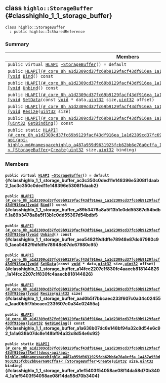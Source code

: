 ## class `highlo::StorageBuffer` {#classhighlo_1_1_storage_buffer}

```
class highlo::StorageBuffer
  : public highlo::IsSharedReference
```

### Summary

 Members                        | Descriptions                                
--------------------------------|---------------------------------------------
`public virtual `[`HLAPI`](#_core_8h_a1d2309cd37fc69b9129facf43df916ea_1a1d2309cd37fc69b9129facf43df916ea)` `[`~StorageBuffer`](#classhighlo_1_1_storage_buffer_ac3c350c0ded11e148396e5308f1daab2_1ac3c350c0ded11e148396e5308f1daab2)`() = default` | 
`public `[`HLAPI](#_core_8h_a1d2309cd37fc69b9129facf43df916ea_1a1d2309cd37fc69b9129facf43df916ea)[void`](#imgui__impl__opengl3__loader_8h_ac668e7cffd9e2e9cfee428b9b2f34fa7_1ac668e7cffd9e2e9cfee428b9b2f34fa7)` `[`Bind`](#classhighlo_1_1_storage_buffer_a89b3478a8a5f13b1c0dd55367d54bdbf_1a89b3478a8a5f13b1c0dd55367d54bdbf)`() const` | 
`public `[`HLAPI](#_core_8h_a1d2309cd37fc69b9129facf43df916ea_1a1d2309cd37fc69b9129facf43df916ea)[void`](#imgui__impl__opengl3__loader_8h_ac668e7cffd9e2e9cfee428b9b2f34fa7_1ac668e7cffd9e2e9cfee428b9b2f34fa7)` `[`Unbind`](#classhighlo_1_1_storage_buffer_aea5482f9dfdffe78948e87dc67980c95_1aea5482f9dfdffe78948e87dc67980c95)`() const` | 
`public `[`HLAPI](#_core_8h_a1d2309cd37fc69b9129facf43df916ea_1a1d2309cd37fc69b9129facf43df916ea)[void`](#imgui__impl__opengl3__loader_8h_ac668e7cffd9e2e9cfee428b9b2f34fa7_1ac668e7cffd9e2e9cfee428b9b2f34fa7)` `[`SetData`](#classhighlo_1_1_storage_buffer_a14fcc2207c1f830fc4aaecb818144826_1a14fcc2207c1f830fc4aaecb818144826)`(const `[`void`](#imgui__impl__opengl3__loader_8h_ac668e7cffd9e2e9cfee428b9b2f34fa7_1ac668e7cffd9e2e9cfee428b9b2f34fa7)` * data,`[`uint32`](#_base_types_8h_a1134b580f8da4de94ca6b1de4d37975e_1a1134b580f8da4de94ca6b1de4d37975e)` size,`[`uint32`](#_base_types_8h_a1134b580f8da4de94ca6b1de4d37975e_1a1134b580f8da4de94ca6b1de4d37975e)` offset)` | 
`public `[`HLAPI](#_core_8h_a1d2309cd37fc69b9129facf43df916ea_1a1d2309cd37fc69b9129facf43df916ea)[void`](#imgui__impl__opengl3__loader_8h_ac668e7cffd9e2e9cfee428b9b2f34fa7_1ac668e7cffd9e2e9cfee428b9b2f34fa7)` `[`Resize`](#classhighlo_1_1_storage_buffer_aad0b5f7bbcaec233f607c0a34c02455a_1aad0b5f7bbcaec233f607c0a34c02455a)`(`[`uint32`](#_base_types_8h_a1134b580f8da4de94ca6b1de4d37975e_1a1134b580f8da4de94ca6b1de4d37975e)` size)` | 
`public `[`HLAPI](#_core_8h_a1d2309cd37fc69b9129facf43df916ea_1a1d2309cd37fc69b9129facf43df916ea)[uint32`](#_base_types_8h_a1134b580f8da4de94ca6b1de4d37975e_1a1134b580f8da4de94ca6b1de4d37975e)` `[`GetBinding`](#classhighlo_1_1_storage_buffer_a1a638b07dc8e148bf94a32c8d54e6c92_1a1a638b07dc8e148bf94a32c8d54e6c92)`() const` | 
`public static `[`HLAPI](#_core_8h_a1d2309cd37fc69b9129facf43df916ea_1a1d2309cd37fc69b9129facf43df916ea)[Ref](docs-api/api-highlo.md#namespacehighlo_a487a959d9631925fcb62bb6e76a0cffa_1a487a959d9631925fcb62bb6e76a0cffa)< [StorageBuffer`](#classhighlo_1_1_storage_buffer)` > `[`Create`](#classhighlo_1_1_storage_buffer_a1ef5403f54058ae08f14da58d70b3404_1a1ef5403f54058ae08f14da58d70b3404)`(`[`uint32`](#_base_types_8h_a1134b580f8da4de94ca6b1de4d37975e_1a1134b580f8da4de94ca6b1de4d37975e)` size,`[`uint32`](#_base_types_8h_a1134b580f8da4de94ca6b1de4d37975e_1a1134b580f8da4de94ca6b1de4d37975e)` binding)` | 

### Members

#### `public virtual `[`HLAPI`](#_core_8h_a1d2309cd37fc69b9129facf43df916ea_1a1d2309cd37fc69b9129facf43df916ea)` `[`~StorageBuffer`](#classhighlo_1_1_storage_buffer_ac3c350c0ded11e148396e5308f1daab2_1ac3c350c0ded11e148396e5308f1daab2)`() = default` {#classhighlo_1_1_storage_buffer_ac3c350c0ded11e148396e5308f1daab2_1ac3c350c0ded11e148396e5308f1daab2}

#### `public `[`HLAPI](#_core_8h_a1d2309cd37fc69b9129facf43df916ea_1a1d2309cd37fc69b9129facf43df916ea)[void`](#imgui__impl__opengl3__loader_8h_ac668e7cffd9e2e9cfee428b9b2f34fa7_1ac668e7cffd9e2e9cfee428b9b2f34fa7)` `[`Bind`](#classhighlo_1_1_storage_buffer_a89b3478a8a5f13b1c0dd55367d54bdbf_1a89b3478a8a5f13b1c0dd55367d54bdbf)`() const` {#classhighlo_1_1_storage_buffer_a89b3478a8a5f13b1c0dd55367d54bdbf_1a89b3478a8a5f13b1c0dd55367d54bdbf}

#### `public `[`HLAPI](#_core_8h_a1d2309cd37fc69b9129facf43df916ea_1a1d2309cd37fc69b9129facf43df916ea)[void`](#imgui__impl__opengl3__loader_8h_ac668e7cffd9e2e9cfee428b9b2f34fa7_1ac668e7cffd9e2e9cfee428b9b2f34fa7)` `[`Unbind`](#classhighlo_1_1_storage_buffer_aea5482f9dfdffe78948e87dc67980c95_1aea5482f9dfdffe78948e87dc67980c95)`() const` {#classhighlo_1_1_storage_buffer_aea5482f9dfdffe78948e87dc67980c95_1aea5482f9dfdffe78948e87dc67980c95}

#### `public `[`HLAPI](#_core_8h_a1d2309cd37fc69b9129facf43df916ea_1a1d2309cd37fc69b9129facf43df916ea)[void`](#imgui__impl__opengl3__loader_8h_ac668e7cffd9e2e9cfee428b9b2f34fa7_1ac668e7cffd9e2e9cfee428b9b2f34fa7)` `[`SetData`](#classhighlo_1_1_storage_buffer_a14fcc2207c1f830fc4aaecb818144826_1a14fcc2207c1f830fc4aaecb818144826)`(const `[`void`](#imgui__impl__opengl3__loader_8h_ac668e7cffd9e2e9cfee428b9b2f34fa7_1ac668e7cffd9e2e9cfee428b9b2f34fa7)` * data,`[`uint32`](#_base_types_8h_a1134b580f8da4de94ca6b1de4d37975e_1a1134b580f8da4de94ca6b1de4d37975e)` size,`[`uint32`](#_base_types_8h_a1134b580f8da4de94ca6b1de4d37975e_1a1134b580f8da4de94ca6b1de4d37975e)` offset)` {#classhighlo_1_1_storage_buffer_a14fcc2207c1f830fc4aaecb818144826_1a14fcc2207c1f830fc4aaecb818144826}

#### `public `[`HLAPI](#_core_8h_a1d2309cd37fc69b9129facf43df916ea_1a1d2309cd37fc69b9129facf43df916ea)[void`](#imgui__impl__opengl3__loader_8h_ac668e7cffd9e2e9cfee428b9b2f34fa7_1ac668e7cffd9e2e9cfee428b9b2f34fa7)` `[`Resize`](#classhighlo_1_1_storage_buffer_aad0b5f7bbcaec233f607c0a34c02455a_1aad0b5f7bbcaec233f607c0a34c02455a)`(`[`uint32`](#_base_types_8h_a1134b580f8da4de94ca6b1de4d37975e_1a1134b580f8da4de94ca6b1de4d37975e)` size)` {#classhighlo_1_1_storage_buffer_aad0b5f7bbcaec233f607c0a34c02455a_1aad0b5f7bbcaec233f607c0a34c02455a}

#### `public `[`HLAPI](#_core_8h_a1d2309cd37fc69b9129facf43df916ea_1a1d2309cd37fc69b9129facf43df916ea)[uint32`](#_base_types_8h_a1134b580f8da4de94ca6b1de4d37975e_1a1134b580f8da4de94ca6b1de4d37975e)` `[`GetBinding`](#classhighlo_1_1_storage_buffer_a1a638b07dc8e148bf94a32c8d54e6c92_1a1a638b07dc8e148bf94a32c8d54e6c92)`() const` {#classhighlo_1_1_storage_buffer_a1a638b07dc8e148bf94a32c8d54e6c92_1a1a638b07dc8e148bf94a32c8d54e6c92}

#### `public static `[`HLAPI](#_core_8h_a1d2309cd37fc69b9129facf43df916ea_1a1d2309cd37fc69b9129facf43df916ea)[Ref](docs-api/api-highlo.md#namespacehighlo_a487a959d9631925fcb62bb6e76a0cffa_1a487a959d9631925fcb62bb6e76a0cffa)< [StorageBuffer`](#classhighlo_1_1_storage_buffer)` > `[`Create`](#classhighlo_1_1_storage_buffer_a1ef5403f54058ae08f14da58d70b3404_1a1ef5403f54058ae08f14da58d70b3404)`(`[`uint32`](#_base_types_8h_a1134b580f8da4de94ca6b1de4d37975e_1a1134b580f8da4de94ca6b1de4d37975e)` size,`[`uint32`](#_base_types_8h_a1134b580f8da4de94ca6b1de4d37975e_1a1134b580f8da4de94ca6b1de4d37975e)` binding)` {#classhighlo_1_1_storage_buffer_a1ef5403f54058ae08f14da58d70b3404_1a1ef5403f54058ae08f14da58d70b3404}

